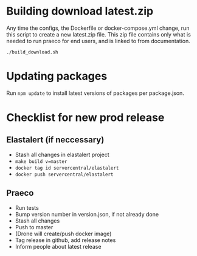 # Building download latest.zip

Any time the configs, the Dockerfile or docker-compose.yml change, run this script to create a new latest.zip file.
This zip file contains only what is needed to run praeco for end users, and is linked to from documentation.

`./build_download.sh`

# Updating packages

Run `npm update` to install latest versions of packages per package.json.

# Checklist for new prod release

## Elastalert (if neccessary)

- Stash all changes in elastalert project
- `make build v=master`
- `docker tag id servercentral/elastalert`
- `docker push servercentral/elastalert`

## Praeco

- Run tests
- Bump version number in version.json, if not already done
- Stash all changes
- Push to master
- (Drone will create/push docker image)
- Tag release in github, add release notes
- Inform people about latest release
